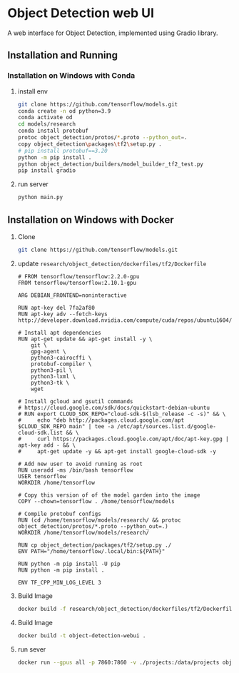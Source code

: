 # Object Detection web UI

A web interface for Object Detection, implemented using Gradio library.

## Installation and Running

### Installation on Windows with Conda

1. install env

    ```bash
    git clone https://github.com/tensorflow/models.git
    conda create -n od python=3.9
    conda activate od
    cd models/research
    conda install protobuf
    protoc object_detection/protos/*.proto --python_out=.
    copy object_detection\packages\tf2\setup.py .
    # pip install protobuf==3.20
    python -m pip install .
    python object_detection/builders/model_builder_tf2_test.py
    pip install gradio
    ```
    
2. run server
    
    ```bash
    python main.py
    ```
    

## Installation on Windows with Docker

1. Clone
    
    ```bash
    git clone https://github.com/tensorflow/models.git
    ```
    
2. update   `research/object_detection/dockerfiles/tf2/Dockerfile`
    
    ```docker
    # FROM tensorflow/tensorflow:2.2.0-gpu
    FROM tensorflow/tensorflow:2.10.1-gpu

    ARG DEBIAN_FRONTEND=noninteractive

    RUN apt-key del 7fa2af80
    RUN apt-key adv --fetch-keys http://developer.download.nvidia.com/compute/cuda/repos/ubuntu1604/x86_64/3bf863cc.pub

    # Install apt dependencies
    RUN apt-get update && apt-get install -y \
        git \
        gpg-agent \
        python3-cairocffi \
        protobuf-compiler \
        python3-pil \
        python3-lxml \
        python3-tk \
        wget

    # Install gcloud and gsutil commands
    # https://cloud.google.com/sdk/docs/quickstart-debian-ubuntu
    # RUN export CLOUD_SDK_REPO="cloud-sdk-$(lsb_release -c -s)" && \
    #     echo "deb http://packages.cloud.google.com/apt $CLOUD_SDK_REPO main" | tee -a /etc/apt/sources.list.d/google-cloud-sdk.list && \
    #     curl https://packages.cloud.google.com/apt/doc/apt-key.gpg | apt-key add - && \
    #     apt-get update -y && apt-get install google-cloud-sdk -y

    # Add new user to avoid running as root
    RUN useradd -ms /bin/bash tensorflow
    USER tensorflow
    WORKDIR /home/tensorflow

    # Copy this version of of the model garden into the image
    COPY --chown=tensorflow . /home/tensorflow/models

    # Compile protobuf configs
    RUN (cd /home/tensorflow/models/research/ && protoc object_detection/protos/*.proto --python_out=.)
    WORKDIR /home/tensorflow/models/research/

    RUN cp object_detection/packages/tf2/setup.py ./
    ENV PATH="/home/tensorflow/.local/bin:${PATH}"

    RUN python -m pip install -U pip
    RUN python -m pip install .

    ENV TF_CPP_MIN_LOG_LEVEL 3
    ```
    
3. Build Image
    
    ```bash
    docker build -f research/object_detection/dockerfiles/tf2/Dockerfile -t object-detection .
    ```
    
4. Build Image
    
    ```bash
    docker build -t object-detection-webui .
    ```
    
5. run sever
    
    ```bash
    docker run --gpus all -p 7860:7860 -v ./projects:/data/projects object-detection-webui
    ```